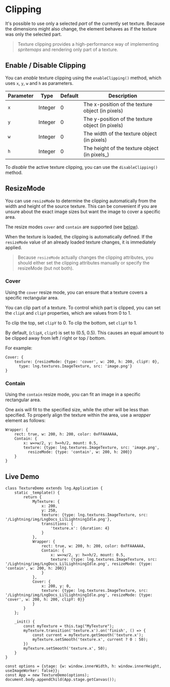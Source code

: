 # Clipping


It's possible to use only a selected *part* of the currently set texture. Because the dimensions might also change, the element behaves as if the texture was only the selected part.

> Texture clipping provides a high-performance way of implementing *spritemaps* and rendering only part of a texture.

## Enable / Disable Clipping


You can *enable* texture clipping using the `enableClipping()` method, which uses `x`, `y`, `w` and `h` as parameters.

| Parameter | Type | Default | Description |
|---|---|---|---|
| `x` | Integer | 0 | The x-position of the texture object (in pixels) |
| `y` | Integer | 0 | The y-position of the texture object (in pixels) |
| `w` | Integer | 0 | The width of the texture object (in pixels) |
| `h` | Integer | 0 | The height of the texture object (in pixels_) |






To *disable* the active texture clipping, you can use the `disableClipping()` method.

## ResizeMode


You can use `resizeMode` to determine the clipping automatically from the width and
height of the source texture. This can be convenient if you are unsure about the exact image sizes but want the image to cover a specific area.


The resize modes `cover` and `contain` are supported (see [below](#cover)).


When the texture is loaded, the clipping is automatically
defined. If the `resizeMode` value of an already loaded texture changes, it is immediately applied.

> Because `resizeMode` actually changes the clipping attributes, you should either set the clipping attributes manually or specify the resizeMode (but not both).

### Cover


Using the `cover` resize mode, you can ensure that a texture covers a specific rectangular area.


You can clip part of
a texture. To control which part is clipped, you can set the `clipX` and `clipY` properties, which are
values from 0 to 1.


To clip the top, set `clipY` to 0. To clip the bottom, set `clipY` to 1.


By default, (`clipX`, `clipY`)
is set to (0.5, 0.5). This causes an equal amount to be clipped away from left / right or top / bottom.


For example:


```
Cover: {
    texture: {resizeMode: {type: 'cover', w: 200, h: 200, clipY: 0},
      type: lng.textures.ImageTexture, src: 'image.png'}
}
```

### Contain


Using the `contain` resize mode, you can fit an image in a specific rectangular area.


One axis will fit to the
specified size, while the other will be less than specified. To properly align the texture within the area, use a *wrapper*
element as follows:


```
Wrapper: {
    rect: true, w: 200, h: 200, color: 0xFFAAAAAA,
    Contain: {
        x: w=>w/2, y: h=>h/2, mount: 0.5,
        texture: {type: lng.textures.ImageTexture, src: 'image.png',
          resizeMode: {type: 'contain', w: 200, h: 200}}
    }
}
```

## Live Demo


```
class TextureDemo extends lng.Application {
    static _template() {
        return {
            MyTexture: {
                x: 200,
                y: 250,
                texture: {type: lng.textures.ImageTexture, src: '/Lightning/img/LngDocs_LilLightningIdle.png'},
                transitions: {
                    'texture.x': {duration: 4}
                }
            },
            Wrapper: {
                rect: true, w: 200, h: 200, color: 0xFFAAAAAA,
                Contain: {
                    x: w=>w/2, y: h=>h/2, mount: 0.5,
                    texture: {type: lng.textures.ImageTexture, src: '/Lightning/img/LngDocs_LilLightningIdle.png', resizeMode: {type: 'contain', w: 200, h: 200}}
                }
            },
            Cover: {
                x: 200, y: 0,
                texture: {type: lng.textures.ImageTexture, src: '/Lightning/img/LngDocs_LilLightningIdle.png', resizeMode: {type: 'cover', w: 200, h: 200, clipY: 0}}
            }
        }
    };
    
    _init() {
        const myTexture = this.tag("MyTexture");
        myTexture.transition('texture.x').on('finish', () => {
            const current = myTexture.getSmooth('texture.x');
            myTexture.setSmooth('texture.x', current ? 0 : 50);
        })
        myTexture.setSmooth('texture.x', 50); 
    }
}

const options = {stage: {w: window.innerWidth, h: window.innerHeight, useImageWorker: false}};
const App = new TextureDemo(options);
document.body.appendChild(App.stage.getCanvas());
```